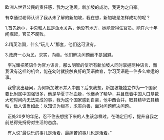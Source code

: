 欧洲人世界公民的责任感，我为之艳羡。新加坡的成功，我更为之自豪。

有幸通过老师认识了我从未了解的新加坡，我在想，新加坡是怎样成功的呢？

1.首先她小，中央和人民是鱼水关系，他没有地方，她能管得住官员。能在六十年间崛起，官员不腐败。

2.精英治国，什么“玩儿人”那套，他们这可没有。

3.政府一心为民，求实，向善。他们解决问题而不是回避。

  李光耀把英语作为官方语言，那么明智的使所有新加坡人同时掌握两种语言，而我没有这样的机会，能在幼时就接触良好的英语教育，学习英语是一件多么幸运的事。

  我曾发出疑问，为何新加坡不并入中国？后来我想，新加坡能独立作为一个国家要比附属中国强很多，他是华夏子孙血脉，他继承了精华，并且做着中国人口基数大短时间内无法完成的事，我为这个国家感到自豪，他中西合并，取其精华去其糟粕，做人该当如此：以知识为根基，求实向善，面对问题解决问题。

  正处20岁的年纪，忍不住去想接下来的人生该怎样过。在确定目标，提升自我之前总得先捋捋对生活的态度。

  有人说“最快乐的事儿是活着，最痛苦的事儿也是活着。”